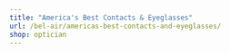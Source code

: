 ```yaml
---
title: "America's Best Contacts & Eyeglasses"
url: /bel-air/americas-best-contacts-and-eyeglasses/
shop: optician
---
```

